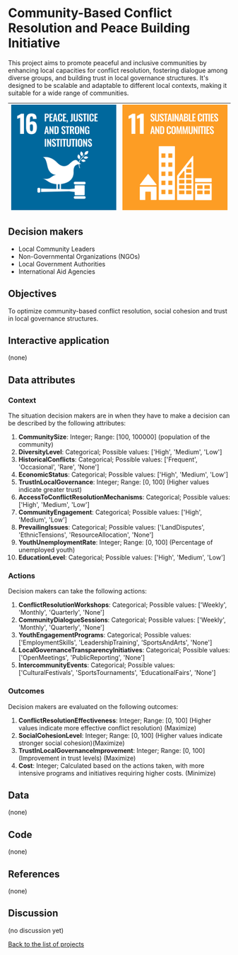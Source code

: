 # Community-Based Conflict Resolution and Peace Building Initiative

<!-- Describe the project in one sentence, e.g. A project that... -->
This project aims to promote peaceful and inclusive communities by enhancing local capacities for conflict resolution,
fostering dialogue among diverse groups, and building trust in local governance structures. It's designed to be scalable
and adaptable to different local contexts, making it suitable for a wide range of communities.

<!-- Insert SDG Icons and links-->
| [![Goal 16](../images/sdgs/E-WEB-Goal-16.png)](../goals/goal_16) | [![Goal 11](../images/sdgs/E-WEB-Goal-11.png)](../goals/goal_11) |
|------------------------------------------------------------------|------------------------------------------------------------------|

## Decision makers

<!-- List decision makers that could use this project-->
- Local Community Leaders
- Non-Governmental Organizations (NGOs)
- Local Government Authorities
- International Aid Agencies

## Objectives

<!-- Describe the objectives of the project in one sentence -->
To optimize community-based conflict resolution, social cohesion and trust in local governance structures.

## Interactive application

<!-- Provide a link to the interactive application -->
(none)

## Data attributes

### Context

<!-- Describe the situation decision makers are in when then have to make a decision -->
The situation decision makers are in when they have to make a decision can be described by the following attributes:

1. **CommunitySize**: Integer; Range: [100, 100000] (population of the community)
2. **DiversityLevel**: Categorical; Possible values: ['High', 'Medium', 'Low']
3. **HistoricalConflicts**: Categorical; Possible values: ['Frequent', 'Occasional', 'Rare', 'None']
4. **EconomicStatus**: Categorical; Possible values: ['High', 'Medium', 'Low']
5. **TrustInLocalGovernance**: Integer; Range: [0, 100] (Higher values indicate greater trust)
6. **AccessToConflictResolutionMechanisms**: Categorical; Possible values: ['High', 'Medium', 'Low']
7. **CommunityEngagement**: Categorical; Possible values: ['High', 'Medium', 'Low']
8. **PrevailingIssues**: Categorical; Possible values: ['LandDisputes', 'EthnicTensions', 'ResourceAllocation', 'None']
9. **YouthUnemploymentRate**: Integer; Range: [0, 100] (Percentage of unemployed youth)
10. **EducationLevel**: Categorical; Possible values: ['High', 'Medium', 'Low']

### Actions

<!-- Describe what the decision makers can do achieve their objectives -->
Decision makers can take the following actions:

1. **ConflictResolutionWorkshops**: Categorical; Possible values: ['Weekly', 'Monthly', 'Quarterly', 'None']
2. **CommunityDialogueSessions**: Categorical; Possible values: ['Weekly', 'Monthly', 'Quarterly', 'None']
3. **YouthEngagementPrograms**: Categorical; Possible values: ['EmploymentSkills', 'LeadershipTraining', 'SportsAndArts', 'None']
4. **LocalGovernanceTransparencyInitiatives**: Categorical; Possible values: ['OpenMeetings', 'PublicReporting', 'None']
5. **IntercommunityEvents**: Categorical; Possible values: ['CulturalFestivals', 'SportsTournaments', 'EducationalFairs', 'None']

### Outcomes

<!-- Describe the metrics decision makers are trying to optimize, on which they are evaluated -->
Decision makers are evaluated on the following outcomes:

1. **ConflictResolutionEffectiveness**: Integer; Range: [0, 100] (Higher values indicate more effective conflict resolution) (Maximize)
2. **SocialCohesionLevel**: Integer; Range: [0, 100] (Higher values indicate stronger social cohesion)(Maximize)
3. **TrustInLocalGovernanceImprovement**: Integer; Range: [0, 100] (Improvement in trust levels) (Maximize)
4. **Cost**: Integer; Calculated based on the actions taken, with more intensive programs and initiatives requiring higher costs. (Minimize)

## Data

<!-- Describe the data that is used to evaluate the decisions -->
(none)

## Code

<!-- Point to the repo that contains the code -->
(none)

## References

<!-- Provide a list of references or other resources used in the project -->
(none)

## Discussion

<!-- Provide a link to a space for discussion or comments -->
(no discussion yet)

[Back to the list of projects](../README)